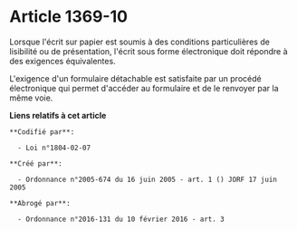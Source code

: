 # Article 1369-10

Lorsque l'écrit sur papier est soumis à des conditions particulières de lisibilité ou de présentation, l'écrit sous forme
électronique doit répondre à des exigences équivalentes.

L'exigence d'un formulaire détachable est satisfaite par un procédé électronique qui permet d'accéder au formulaire et de le
renvoyer par la même voie.

**Liens relatifs à cet article**

	**Codifié par**:

	  - Loi n°1804-02-07

	**Créé par**:

	  - Ordonnance n°2005-674 du 16 juin 2005 - art. 1 () JORF 17 juin 2005

	**Abrogé par**:

	  - Ordonnance n°2016-131 du 10 février 2016 - art. 3
